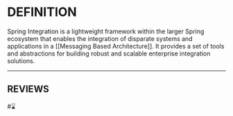 # DEFINITION

Spring Integration is a lightweight framework within the larger Spring ecosystem that enables the integration of disparate systems and applications in a [[Messaging Based Architecture]]. It provides a set of tools and abstractions for building robust and scalable enterprise integration solutions.

---
## REVIEWS
#⌛